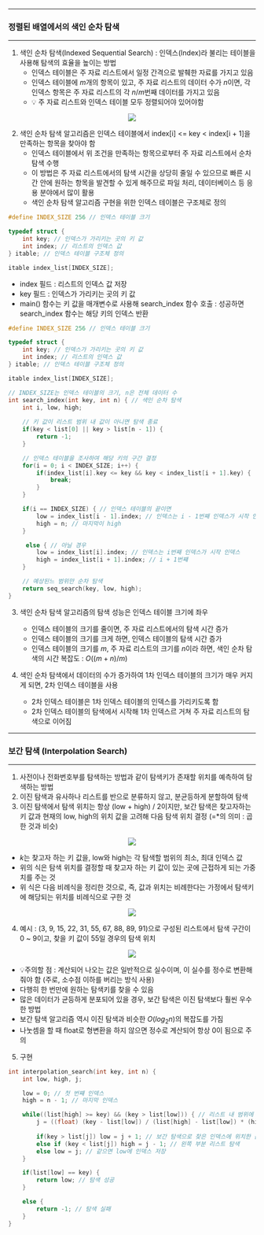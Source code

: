 -----
### 정렬된 배열에서의 색인 순차 탐색
-----
1. 색인 순차 탐색(Indexed Sequential Search) : 인덱스(Index)라 불리는 테이블을 사용해 탐색의 효율을 높이는 방법
   - 인덱스 테이블은 주 자료 리스트에서 일정 간격으로 발췌한 자료를 가지고 있음
   - 인덱스 테이블에 $m$개의 항목이 있고, 주 자료 리스트의 데이터 수가 $n$이면, 각 인덱스 항목은 주 자료 리스트의 각 $n / m$번째 데이터를 가지고 있음
   - 💡 주 자료 리스트와 인덱스 테이블 모두 정렬되어야 있어야함
<div align="center">
<img src="https://github.com/user-attachments/assets/65c85379-490f-4f31-a021-ab99d137ca92">
</div>

2. 색인 순차 탐색 알고리즘은 인덱스 테이블에서 index[i] <= key < index[i + 1]을 만족하는 항목을 찾아야 함
   - 인덱스 테이블에서 위 조건을 만족하는 항목으로부터 주 자료 리스트에서 순차 탐색 수행
   - 이 방법은 주 자료 리스트에서의 탐색 시간을 상당히 줄일 수 있으므로 빠른 시간 안에 원하는 항목을 발견할 수 있게 해주므로 파일 처리, 데이터베이스 등 응용 분야에서 많이 활용
   - 색인 순차 탐색 알고리즘 구현을 위한 인덱스 테이블은 구조체로 정의
```c
#define INDEX_SIZE 256 // 인덱스 테이블 크기

typedef struct {
    int key; // 인덱스가 가리키는 곳의 키 값
    int index; // 리스트의 인덱스 값
} itable; // 인덱스 테이블 구조체 정의

itable index_list[INDEX_SIZE];
```
   - index 필드 : 리스트의 인덱스 값 저장
   - key 필드 : 인덱스가 가리키는 곳의 키 값
   - main() 함수는 키 값을 매개변수로 사용해 search_index 함수 호출 : 성공하면 search_index 함수는 해당 키의 인덱스 반환
```c
#define INDEX_SIZE 256 // 인덱스 테이블 크기

typedef struct {
    int key; // 인덱스가 가리키는 곳의 키 값
    int index; // 리스트의 인덱스 값
} itable; // 인덱스 테이블 구조체 정의

itable index_list[INDEX_SIZE];

// INDEX_SIZE는 인덱스 테이블의 크기, n은 전체 데이터 수
int search_index(int key, int n) { // 색인 순차 탐색
    int i, low, high;
    
    // 키 값이 리스트 범위 내 값이 아니면 탐색 종료
    if(key < list[0] || key > list[n - 1]) {
        return -1;
    }

    // 인덱스 테이블을 조사하여 해당 키의 구간 결정
    for(i = 0; i < INDEX_SIZE; i++) {
        if(index_list[i].key <= key && key < index_list[i + 1].key) {
            break;
        } 
    }

    if(i == INDEX_SIZE) { // 인덱스 테이블의 끝이면
        low = index_list[i - 1].index; // 인덱스는 i - 1번째 인덱스가 시작 인덱스
        high = n; // 마지막이 high
    }

     else { // 아닐 경우
        low = index_list[i].index; // 인덱스는 i번째 인덱스가 시작 인덱스
        high = index_list[i + 1].index; // i + 1번쨰    
    }

    // 예상된느 범위만 순차 탐색
    return seq_search(key, low, high); 
}
```

3. 색인 순차 탐색 알고리즘의 탐색 성능은 인덱스 테이블 크기에 좌우
   - 인덱스 테이블의 크기를 줄이면, 주 자료 리스트에서의 탐색 시간 증가
   - 인덱스 테이블의 크기를 크게 하면, 인덱스 테이블의 탐색 시간 증가
   - 인덱스 테이블의 크기를 $m$, 주 자료 리스트의 크기를 $n$이라 하면, 색인 순차 탐색의 시간 복잡도 : $O((m + n) / m)$

4. 색인 순차 탐색에서 데이터의 수가 증가하여 1차 인덱스 테이블의 크기가 매우 커지게 되면, 2차 인덱스 테이블을 사용
   - 2차 인덱스 테이블은 1차 인덱스 테이블의 인덱스를 가리키도록 함
   - 2차 인덱스 테이블의 탐색에서 시작해 1차 인덱스르 거쳐 주 자료 리스트의 탐색으로 이어짐

-----
### 보간 탐색 (Interpolation Search)
-----
1. 사전이나 전화번호부를 탐색하는 방법과 같이 탐색키가 존재할 위치를 예측하여 탐색하는 방법
2. 이진 탐색과 유사하나 리스트를 반으로 분류하지 않고, 분균등하게 분할하여 탐색
3. 이진 탐색에서 탐색 위치는 항상 (low + high) / 2이지만, 보간 탐색은 찾고자하는 키 값과 현재의 low, high의 위치 값을 고려해 다음 탐색 위치 결정 (=*의 의미 : 곱한 것과 비슷)
<div align="center">
<img src="https://github.com/user-attachments/assets/b9088e38-95a4-4b4d-81b3-11da1ea1671f">
</div>

   - $k$는 찾고자 하는 키 값을, low와 high는 각 탐색할 범위의 최소, 최대 인덱스 값
   - 위의 식은 탐색 위치를 결정할 때 찾고자 하는 키 값이 있는 곳에 근접하게 되는 가중치를 주는 것
   - 위 식은 다음 비례식을 정리한 것으로, 즉, 값과 위치는 비례한다는 가정에서 탐색키에 해당되는 위치를 비례식으로 구한 것
<div align="center">
<img src="https://github.com/user-attachments/assets/742ab249-e28c-4941-b517-8777b0ea97f1">
</div>

4. 예시 : (3, 9, 15, 22, 31, 55, 67, 88, 89, 91)으로 구성된 리스트에서 탐색 구간이 0 ~ 9이고, 찾을 키 값이 55일 경우의 탐색 위치
<div align="center">
<img src="https://github.com/user-attachments/assets/b14900ff-5612-484e-ae18-3f8fb7fcc976">
</div>

  - 💡주의할 점 : 계산되어 나오는 값은 일반적으로 실수이며, 이 실수를 정수로 변환해줘야 함 (주로, 소수점 이하를 버리는 방식 사용)
  - 다행히 한 번만에 원하는 탐색키를 찾을 수 있음
  - 많은 데이터가 균등하게 분포되어 있을 경우, 보간 탐색은 이진 탐색보다 훨씬 우수한 방법
  - 보간 탐색 알고리즘 역시 이진 탐색과 비슷한 $O(log_2 n)$의 복잡도를 가짐
  - 나눗셈을 할 때 float로 형변환을 하지 않으면 정수로 계산되어 항상 0이 됨으로 주의

5. 구현
```c
int interpolation_search(int key, int n) {
    int low, high, j;

    low = 0; // 첫 번쨰 인덱스
    high = n - 1; // 마지막 인덱스

    while((list[high] >= key) && (key > list[low])) { // 리스트 내 범위에 존재 (key == list[low]인 경우 보간 위치 계산을 할 필요 없이 바로 low를 반환해도 되기 때문에 커야함)
        j = ((float) (key - list[low]) / (list[high] - list[low]) * (high - low) + low); // 보간 탐색 위치 값 계산
        
        if(key > list[j]) low = j + 1; // 보간 탐색으로 찾은 인덱스에 위치한 값보다 key 값이 크면, 오른쪽 부분 리스트 탐색
        else if (key < list[j]) high = j - 1; // 왼쪽 부분 리스트 탐색
        else low = j; // 같으면 low에 인덱스 저장
    }

    if(list[low] == key) {
        return low; // 탐색 성공
    }

    else {
        return -1; // 탐색 실패
    }
}
```

